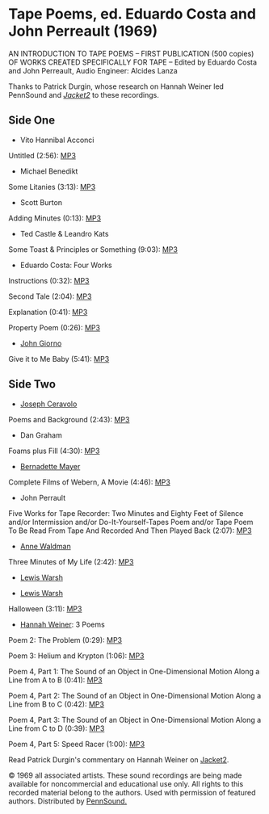

Tape Poems, ed. Eduardo Costa and John Perreault (1969)
=======================================================

AN INTRODUCTION TO TAPE POEMS – FIRST PUBLICATION (500 copies) OF WORKS CREATED SPECIFICALLY FOR TAPE – Edited by Eduardo Costa and John Perreault, Audio Engineer: Alcides Lanza

Thanks to Patrick Durgin, whose research on Hannah Weiner led PennSound and *[Jacket2](https://jacket2.org/commentary/tape-poems)* to these recordings.

Side One
--------

-   Vito Hannibal Acconci

Untitled (2:56): [MP3](https://media.sas.upenn.edu/pennsound/groups/Tape-Poems-1969-Costa-Perreault/Tape-Poems_Costa-Perreault_1969_1.mp3)

-   Michael Benedikt

Some Litanies (3:13): [MP3](https://media.sas.upenn.edu/pennsound/groups/Tape-Poems-1969-Costa-Perreault/Tape-Poems_Costa-Perreault_1969_2-Some-Litanies.mp3)

-   Scott Burton

Adding Minutes (0:13): [MP3](https://media.sas.upenn.edu/pennsound/groups/Tape-Poems-1969-Costa-Perreault/Tape-Poems_Costa-Perreault_1969_3.mp3)

-   Ted Castle & Leandro Kats

Some Toast & Principles or Something (9:03): [MP3](https://media.sas.upenn.edu/pennsound/groups/Tape-Poems-1969-Costa-Perreault/Tape-Poems_Eduardo-Costa-John-Perreault_1969_Toast.mp3)

-   Eduardo Costa: Four Works

Instructions (0:32): [MP3](https://media.sas.upenn.edu/pennsound/groups/Tape-Poems-1969-Costa-Perreault/Tape-Poems_Costa-Perreault_1969_6-Instructions.mp3)

Second Tale (2:04): [MP3](https://media.sas.upenn.edu/pennsound/groups/Tape-Poems-1969-Costa-Perreault/Tape-Poems_Costa-Perreault_1969_7-First-Second-Tale.mp3)

Explanation (0:41): [MP3](https://media.sas.upenn.edu/pennsound/groups/Tape-Poems-1969-Costa-Perreault/Tape-Poems_Costa-Perreault_1969_8-Explanation.mp3)

Property Poem (0:26): [MP3](https://media.sas.upenn.edu/pennsound/groups/Tape-Poems-1969-Costa-Perreault/Tape-Poems_Costa-Perreault_1969_9-Property-Poem.mp3)

-   [John Giorno](http://writing.upenn.edu/pennsound/x/Giorno.php)

Give it to Me Baby (5:41): [MP3](https://media.sas.upenn.edu/pennsound/groups/Tape-Poems-1969-Costa-Perreault/Tape-Poems_Costa-Perreault_1969_10.mp3)

Side Two
--------

-   [Joseph Ceravolo](http://writing.upenn.edu/pennsound/x/Ceravolo.php)

Poems and Background (2:43): [MP3](https://media.sas.upenn.edu/pennsound/groups/Tape-Poems-1969-Costa-Perreault/Tape-Poems_Costa-Perreault_1969_11-The-Clouds.mp3)

-   Dan Graham

Foams plus Fill (4:30): [MP3](https://media.sas.upenn.edu/pennsound/groups/Tape-Poems-1969-Costa-Perreault/Tape-Poems_Costa-Perreault_1969_12-Poems-and-Background.mp3)

-   [Bernadette Mayer](http://writing.upenn.edu/pennsound/x/Mayer.php)

Complete Films of Webern, A Movie (4:46): [MP3](https://media.sas.upenn.edu/pennsound/groups/Tape-Poems-1969-Costa-Perreault/Tape-Poems_Costa-Perreault_1969_13-Complete-Films-of-Webern-A-Movie.mp3)

-   John Perrault

Five Works for Tape Recorder: Two Minutes and Eighty Feet of Silence and/or Intermission and/or Do-It-Yourself-Tapes Poem and/or Tape Poem To Be Read From Tape And Recorded And Then Played Back (2:07): [MP3](https://media.sas.upenn.edu/pennsound/groups/Tape-Poems-1969-Costa-Perreault/Tape-Poems_Eduardo-Costa-John-Perreault_1969_Silence.mp3)

-   [Anne Waldman](http://www.writing.upenn.edu/pennsound/x/Waldman.php)

Three Minutes of My Life (2:42): [MP3](https://media.sas.upenn.edu/pennsound/groups/Tape-Poems-1969-Costa-Perreault/Tape-Poems_Eduardo-Costa-John-Perreault_1969_3-Min.mp3)

-   [Lewis Warsh](http://writing.upenn.edu/pennsound/x/Warsh.php)



-   [Lewis Warsh](http://writing.upenn.edu/pennsound/x/Warsh.php)

Halloween (3:11): [MP3](https://media.sas.upenn.edu/pennsound/groups/Tape-Poems-1969-Costa-Perreault/Tape-Poems_Eduardo-Costa-John-Perreault_1969_Halloween.mp3)

-   [Hannah Weiner](Weiner.php): 3 Poems

Poem 2: The Problem (0:29): [MP3](https://media.sas.upenn.edu/pennsound/groups/Tape-Poems-1969-Costa-Perreault/Tape-Poems_Costa-Perreault_1969_16-The-Problem.mp3)

Poem 3: Helium and Krypton (1:06): [MP3](https://media.sas.upenn.edu/pennsound/groups/Tape-Poems-1969-Costa-Perreault/Tape-Poems_Costa-Perreault_1969_17-Helium-and-Krypton.mp3)

Poem 4, Part 1: The Sound of an Object in One-Dimensional Motion Along a Line from A to B (0:41): [MP3](https://media.sas.upenn.edu/pennsound/groups/Tape-Poems-1969-Costa-Perreault/Tape-Poems_Costa-Perreault_1969_18-The-Sound-of-an-Object-Part-1.mp3)

Poem 4, Part 2: The Sound of an Object in One-Dimensional Motion Along a Line from B to C (0:42): [MP3](https://media.sas.upenn.edu/pennsound/groups/Tape-Poems-1969-Costa-Perreault/Tape-Poems_Costa-Perreault_1969_19-The-Sound-of-an-Object-Part-2.mp3)

Poem 4, Part 3: The Sound of an Object in One-Dimensional Motion Along a Line from C to D (0:39): [MP3](https://media.sas.upenn.edu/pennsound/groups/Tape-Poems-1969-Costa-Perreault/Tape-Poems_Costa-Perreault_1969_20-The-Sound-of-an-Object-Part-3.mp3)

Poem 4, Part 5: Speed Racer (1:00): [MP3](https://media.sas.upenn.edu/pennsound/groups/Tape-Poems-1969-Costa-Perreault/Tape-Poems_Costa-Perreault_1969_21-Speed-Racer.mp3)

Read Patrick Durgin's commentary on Hannah Weiner on [Jacket2](https://jacket2.org/commentary/witness-hannah-weiner).

  

© 1969 all associated artists. These sound recordings are being made
available for noncommercial and educational use only. All rights to this recorded
material belong to the authors. Used with permission of featured authors. Distributed
by [PennSound.](../index.html)
